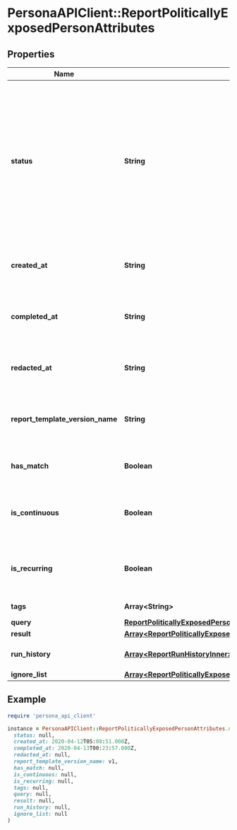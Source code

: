 # PersonaAPIClient::ReportPoliticallyExposedPersonAttributes

## Properties

| Name | Type | Description | Notes |
| ---- | ---- | ----------- | ----- |
| **status** | **String** | The status of the report  Possible values: - pending - ready - errored  Do not assume this is a static enumeration; Persona may add new values in the future without a versioned update. | [optional] |
| **created_at** | **String** | The time the report was created in ISO 8601 format | [optional] |
| **completed_at** | **String** | The time the report completed processing in ISO 8601 format | [optional] |
| **redacted_at** | **String** | The time the report was redacted in ISO 8601 format | [optional] |
| **report_template_version_name** | **String** | The name of the report template version used for this report | [optional] |
| **has_match** | **Boolean** | Whether or not the report matched | [optional] |
| **is_continuous** | **Boolean** | Whether or not this report has been run more than once | [optional] |
| **is_recurring** | **Boolean** | Whether or not this report is scheduled to run in the future | [optional] |
| **tags** | **Array&lt;String&gt;** | Tags on the report | [optional] |
| **query** | [**ReportPoliticallyExposedPersonAttributesAllOfQuery**](ReportPoliticallyExposedPersonAttributesAllOfQuery.md) |  | [optional] |
| **result** | [**Array&lt;ReportPoliticallyExposedPersonAttributesAllOfResultInner&gt;**](ReportPoliticallyExposedPersonAttributesAllOfResultInner.md) |  | [optional] |
| **run_history** | [**Array&lt;ReportRunHistoryInner&gt;**](ReportRunHistoryInner.md) | A history of the report runs | [optional] |
| **ignore_list** | [**Array&lt;ReportPoliticallyExposedPersonAttributesAllOfIgnoreListInner&gt;**](ReportPoliticallyExposedPersonAttributesAllOfIgnoreListInner.md) |  | [optional] |

## Example

```ruby
require 'persona_api_client'

instance = PersonaAPIClient::ReportPoliticallyExposedPersonAttributes.new(
  status: null,
  created_at: 2020-04-12T05:08:51.000Z,
  completed_at: 2020-04-13T00:23:57.000Z,
  redacted_at: null,
  report_template_version_name: v1,
  has_match: null,
  is_continuous: null,
  is_recurring: null,
  tags: null,
  query: null,
  result: null,
  run_history: null,
  ignore_list: null
)
```

